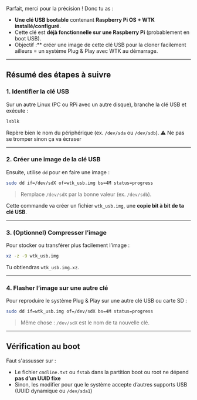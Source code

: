 Parfait, merci pour la précision ! Donc tu as :

-  **Une clé USB bootable** contenant **Raspberry Pi OS + WTK installé/configuré**.
- Cette clé est **déjà fonctionnelle sur une Raspberry Pi** (probablement en boot USB).
- Objectif :** créer une image de cette clé USB pour la cloner facilement ailleurs = un système Plug & Play avec WTK au démarrage.

---

## Résumé des étapes à suivre

### 1. Identifier la clé USB

Sur un autre Linux (PC ou RPi avec un autre disque), branche la clé USB et exécute :

```bash
lsblk
```

Repère bien le nom du périphérique (ex. `/dev/sda` ou `/dev/sdb`). 
⚠️ Ne pas se tromper sinon ça va écraser

---

### 2. Créer une image de la clé USB

Ensuite, utilise `dd` pour en faire une image :

```bash
sudo dd if=/dev/sdX of=wtk_usb.img bs=4M status=progress
```

> Remplace `/dev/sdX` par la bonne valeur (ex. `/dev/sdb`).

Cette commande va créer un fichier `wtk_usb.img`, une **copie bit à bit de ta clé USB**.

---

### 3. (Optionnel) Compresser l’image

Pour stocker ou transférer plus facilement l’image :

```bash
xz -z -9 wtk_usb.img
```

Tu obtiendras `wtk_usb.img.xz`.

---

### 4. Flasher l’image sur une autre clé

Pour reproduire le système Plug & Play sur une autre clé USB ou carte SD :

```bash
sudo dd if=wtk_usb.img of=/dev/sdX bs=4M status=progress
```

> Même chose : `/dev/sdX` est le nom de ta nouvelle clé.

---

## Vérification au boot

Faut s'assusser sur :

- Le fichier `cmdline.txt` ou `fstab` dans la partition boot ou root ne dépend **pas d’un UUID fixe**
- Sinon, les modifier pour que le système accepte d’autres supports USB (UUID dynamique ou `/dev/sda1`)